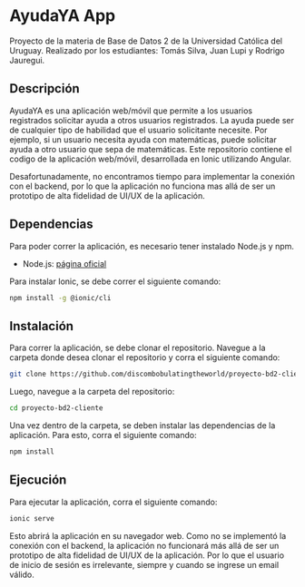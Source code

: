 # AyudaYA App

Proyecto de la materia de Base de Datos 2 de la Universidad Católica del Uruguay. Realizado por los estudiantes: Tomás Silva, Juan Lupi y Rodrigo Jauregui.

## Descripción

AyudaYA es una aplicación web/móvil que permite a los usuarios registrados solicitar ayuda a otros usuarios registrados. La ayuda puede ser de cualquier tipo de habilidad que el usuario solicitante necesite. Por ejemplo, si un usuario necesita ayuda con matemáticas, puede solicitar ayuda a otro usuario que sepa de matemáticas. Este repositorio contiene el codigo de la aplicación web/móvil, desarrollada en Ionic utilizando Angular.

Desafortunadamente, no encontramos tiempo para implementar la conexión con el backend, por lo que la aplicación no funciona mas allá de ser un prototipo de alta fidelidad de UI/UX de la aplicación.

## Dependencias

Para poder correr la aplicación, es necesario tener instalado Node.js y npm. 

- Node.js: [página oficial](https://nodejs.org/es/)

Para instalar Ionic, se debe correr el siguiente comando:

```bash
npm install -g @ionic/cli
```

## Instalación

Para correr la aplicación, se debe clonar el repositorio. Navegue a la carpeta donde desea clonar el repositorio y corra el siguiente comando:

```bash
git clone https://github.com/discombobulatingtheworld/proyecto-bd2-cliente.git
```

Luego, navegue a la carpeta del repositorio:

```bash
cd proyecto-bd2-cliente
```

Una vez dentro de la carpeta, se deben instalar las dependencias de la aplicación. Para esto, corra el siguiente comando:

```bash
npm install
```

## Ejecución

Para ejecutar la aplicación, corra el siguiente comando:

```bash
ionic serve
```

Esto abrirá la aplicación en su navegador web. Como no se implementó la conexión con el backend, la aplicación no funcionará más allá de ser un prototipo de alta fidelidad de UI/UX de la aplicación. Por lo que el usuario de inicio de sesión es irrelevante, siempre y cuando se ingrese un email válido.





